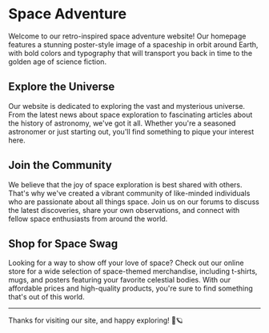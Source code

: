 <!--
Write me markdown content of website with wallpaper:

"A retro poster-style image of a spaceship in orbit around Earth, with bold colors and typography."

The header of the page should not be copy of the text but rather a real content of the website which is using this wallpaper.

- Feel free to use structure like headings, bullets, numbering, blockquotes, paragraphs, horizontal lines, etc.
- You can use formatting like bold or _italic_
- You can include UTF-8 emojis
- Links should be only #hash anchors (and you can refer to the document itself)
- Do not include images
-->

<!--font:Oswald.-->

# Space Adventure

Welcome to our retro-inspired space adventure website! Our homepage features a stunning poster-style image of a spaceship in orbit around Earth, with bold colors and typography that will transport you back in time to the golden age of science fiction.

## Explore the Universe

Our website is dedicated to exploring the vast and mysterious universe. From the latest news about space exploration to fascinating articles about the history of astronomy, we've got it all. Whether you're a seasoned astronomer or just starting out, you'll find something to pique your interest here.

## Join the Community

We believe that the joy of space exploration is best shared with others. That's why we've created a vibrant community of like-minded individuals who are passionate about all things space. Join us on our forums to discuss the latest discoveries, share your own observations, and connect with fellow space enthusiasts from around the world.

## Shop for Space Swag

Looking for a way to show off your love of space? Check out our online store for a wide selection of space-themed merchandise, including t-shirts, mugs, and posters featuring your favorite celestial bodies. With our affordable prices and high-quality products, you're sure to find something that's out of this world.

---

Thanks for visiting our site, and happy exploring! 🚀🪐
